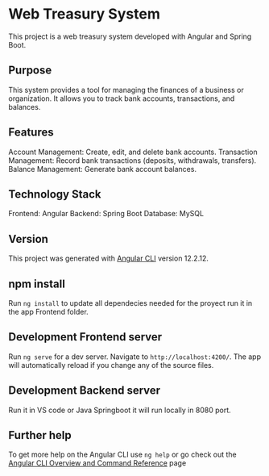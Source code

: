 # Web Treasury System
This project is a web treasury system developed with Angular and Spring Boot.

## Purpose
This system provides a tool for managing the finances of a business or organization. It allows you to track bank accounts, transactions, and balances.

## Features
Account Management: Create, edit, and delete bank accounts.
Transaction Management: Record bank transactions (deposits, withdrawals, transfers).
Balance Management: Generate bank account balances.
## Technology Stack
Frontend: Angular
Backend: Spring Boot
Database: MySQL

## Version

This project was generated with [Angular CLI](https://github.com/angular/angular-cli) version 12.2.12.

## npm install

Run `ng install` to update all dependecies needed for the proyect run it in the app Frontend folder. 

## Development Frontend server

Run `ng serve` for a dev server. Navigate to `http://localhost:4200/`. The app will automatically reload if you change any of the source files.

## Development Backend server

Run it in VS code or Java Springboot it will run locally in 8080 port. 

## Further help

To get more help on the Angular CLI use `ng help` or go check out the [Angular CLI Overview and Command Reference](https://angular.io/cli) page
